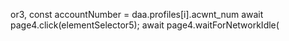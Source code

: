 or3, 
        const accountNumber = daa.profiles[i].acwnt_num
                        await page4.click(elementSelector5);
                        await page4.waitForNetworkIdle(
